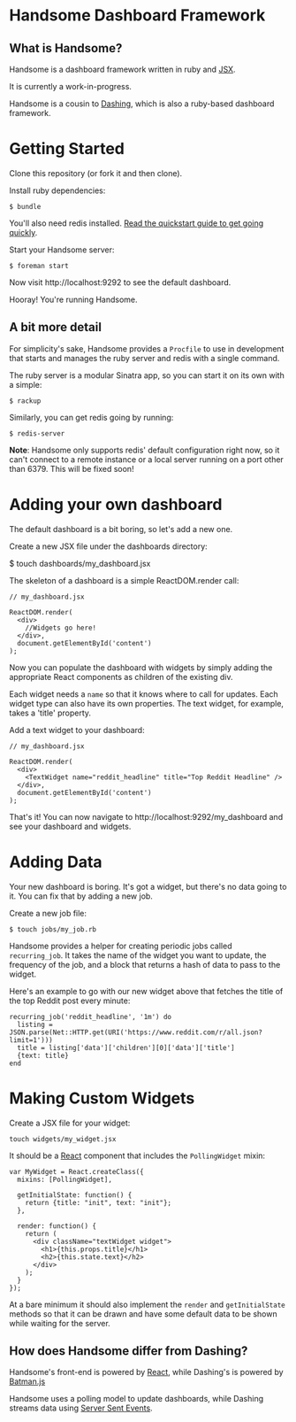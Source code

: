 # Handsome Dashboard Framework

## What is Handsome?

Handsome is a dashboard framework written in ruby and [JSX](https://facebook.github.io/jsx/).

It is currently a work-in-progress.

Handsome is a cousin to [Dashing](http://dashing.io), which is also a ruby-based dashboard framework.

# Getting Started

Clone this repository (or fork it and then clone).

Install ruby dependencies:

`$ bundle`

You'll also need redis installed. [Read the quickstart guide to get going quickly](http://redis.io/topics/quickstart).

Start your Handsome server:

`$ foreman start`

Now visit http://localhost:9292 to see the default dashboard.

Hooray! You're running Handsome.

## A bit more detail

For simplicity's sake, Handsome provides a `Procfile` to use in development that starts and manages the ruby server and redis with a single command.

The ruby server is a modular Sinatra app, so you can start it on its own with a simple:

`$ rackup`

Similarly, you can get redis going by running:

`$ redis-server`

**Note**: Handsome only supports redis' default configuration right now, so it can't connect to a remote instance or a local server running on a port other than 6379. This will be fixed soon!

# Adding your own dashboard

The default dashboard is a bit boring, so let's add a new one.

Create a new JSX file under the dashboards directory:

$ touch dashboards/my_dashboard.jsx

The skeleton of a dashboard is a simple ReactDOM.render call:

```
// my_dashboard.jsx

ReactDOM.render(
  <div>
    //Widgets go here!
  </div>,
  document.getElementById('content')
);
```

Now you can populate the dashboard with widgets by simply adding the appropriate React components as children of the existing div.

Each widget needs a `name` so that it knows where to call for updates. Each widget type can also have its own properties. The text widget, for example, takes a 'title' property.

Add a text widget to your dashboard:

```
// my_dashboard.jsx

ReactDOM.render(
  <div>
    <TextWidget name="reddit_headline" title="Top Reddit Headline" />
  </div>,
  document.getElementById('content')
);
```

That's it! You can now navigate to http://localhost:9292/my_dashboard and see your dashboard and widgets.

# Adding Data

Your new dashboard is boring. It's got a widget, but there's no data going to it. You can fix that by adding a new job.

Create a new job file:

`$ touch jobs/my_job.rb`

Handsome provides a helper for creating periodic jobs called `recurring_job`. It takes the name of the widget you want to update, the frequency of the job, and a block that returns a hash of data to pass to the widget.

Here's an example to go with our new widget above that fetches the title of the top Reddit post every minute:

```
recurring_job('reddit_headline', '1m') do
  listing = JSON.parse(Net::HTTP.get(URI('https://www.reddit.com/r/all.json?limit=1')))
  title = listing['data']['children'][0]['data']['title']
  {text: title}
end
```

# Making Custom Widgets

Create a JSX file for your widget:

`touch widgets/my_widget.jsx`

It should be a [React](https://facebook.github.io/react/) component that includes the `PollingWidget` mixin:

```
var MyWidget = React.createClass({
  mixins: [PollingWidget],

  getInitialState: function() {
    return {title: "init", text: "init"};
  },

  render: function() {
    return (
      <div className="textWidget widget">
        <h1>{this.props.title}</h1>
        <h2>{this.state.text}</h2>
      </div>
    );
  }
});
```

At a bare minimum it should also implement the `render` and `getInitialState` methods so that it can be drawn and have some default data to be shown while waiting for the server.

## How does Handsome differ from Dashing?

Handsome's front-end is powered by [React](https://facebook.github.io/react/), while Dashing's is powered by [Batman.js](http://batmanjs.org/)

Handsome uses a polling model to update dashboards, while Dashing streams data using [Server Sent Events](https://en.wikipedia.org/wiki/Server-sent_events).
